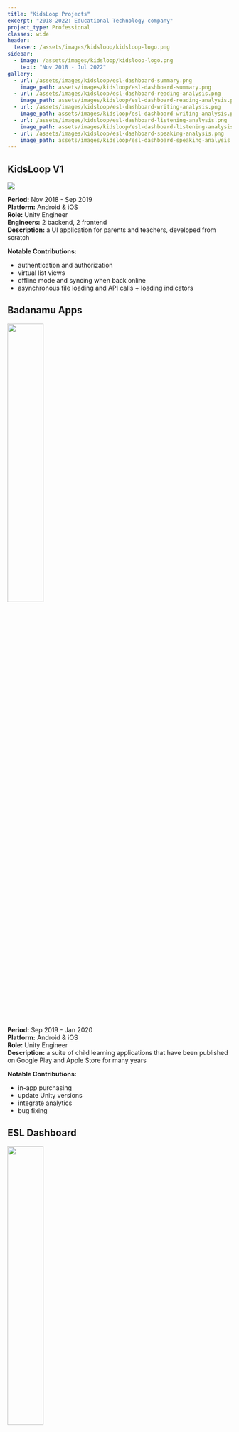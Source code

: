 ```yaml
---
title: "KidsLoop Projects"
excerpt: "2018-2022: Educational Technology company"
project_type: Professional
classes: wide
header:
  teaser: /assets/images/kidsloop/kidsloop-logo.png
sidebar:
  - image: /assets/images/kidsloop/kidsloop-logo.png
    text: "Nov 2018 - Jul 2022"
gallery:
  - url: /assets/images/kidsloop/esl-dashboard-summary.png
    image_path: assets/images/kidsloop/esl-dashboard-summary.png
  - url: /assets/images/kidsloop/esl-dashboard-reading-analysis.png
    image_path: assets/images/kidsloop/esl-dashboard-reading-analysis.png
  - url: /assets/images/kidsloop/esl-dashboard-writing-analysis.png
    image_path: assets/images/kidsloop/esl-dashboard-writing-analysis.png
  - url: /assets/images/kidsloop/esl-dashboard-listening-analysis.png
    image_path: assets/images/kidsloop/esl-dashboard-listening-analysis.png
  - url: /assets/images/kidsloop/esl-dashboard-speaking-analysis.png
    image_path: assets/images/kidsloop/esl-dashboard-speaking-analysis.png
---
```


## KidsLoop V1

<img src="{{ site.url }}{{ site.baseurl }}/assets/images/kidsloop/kidsloop-app.png" class="align-right"/>

**Period:** Nov 2018 - Sep 2019<br />
**Platform:** Android & iOS<br />
**Role:** Unity Engineer<br />
**Engineers:** 2 backend, 2 frontend<br />
**Description:** a UI application for parents and teachers, developed from scratch

**Notable Contributions:**
- authentication and authorization
- virtual list views
- offline mode and syncing when back online
- asynchronous file loading and API calls + loading indicators

## Badanamu Apps

<img src="{{ site.url }}{{ site.baseurl }}/assets/images/kidsloop/badanamu-game.png" style="width: 40%" class="align-right"/>

**Period:** Sep 2019 - Jan 2020<br />
**Platform:** Android & iOS<br />
**Role:** Unity Engineer<br />
**Description:** a suite of child learning applications that have been published on Google Play and Apple Store for many years

**Notable Contributions:**
- in-app purchasing
- update Unity versions
- integrate analytics
- bug fixing

## ESL Dashboard

<img src="{{ site.url }}{{ site.baseurl }}/assets/images/kidsloop/esl-dashboard-progress.png" style="width: 40%" class="align-right"/>

**Period:** Jan 2020 - Jul 2020<br />
**Platform:** Android & iOS<br />
**Role:** Unity Engineer<br />
**Description:** a library for use in the Badanamu ESL learning application. It’s a dashboard that presents all kinds of learning statistics in categories such as reading, writing, listening, and speaking. I worked on this project with two other Unity developers and a couple backend developers.

**Notable Contributions:**
- native Android and iOS media plugins for taking pictures, choosing from a gallery, and image resizing/compression.
- speech recognition library utilizing Amazon Transcribe. I developed both the frontend and backend using .NET, and deployed it to AWS as a Docker container.
- asynchronous file loading and API calls + loading indicators
- incremental thumbnail loading

{% include gallery %}

## KidsLoop V2

<img src="{{ site.url }}{{ site.baseurl }}/assets/images/kidsloop/online-learning-platform.png" style="width: 40%" class="align-right"/>

**Period:** Jul 2020 - Jul 2022<br />
**Platform:** Web<br />
**Role:** Backend Engineer<br />
**Description:** an online learning platform for parents, teachers, and students

**Notable Contributions:** implement and manage the following repositories
- H5P Service: built on top of [H5P-Nodejs-library](https://github.com/Lumieducation/H5P-Nodejs-library); utilized Redis, MongoDB, express db, React, etc.
- Media Storage Service: stores audio, video, images, etc. recevied from H5P activities
- Media Storage React Hooks: a library used by certain client-side H5P activities to upload media such as audio recordings and screenshots
- xAPI Service: stores [xAPI events](https://docs.openedx.org/en/latest/developers/references/internal_data_formats/xapi_events.html) received from H5P activities
- xAPI Uploader: a library used by client-side H5P activities for uploading [user interaction events](https://h5p.org/events) to the xAPI Service
- Assessment Service: stores class results for students which is queried and presented in a frontend dashboard; reads from the xAPI service and Media Storage Service; utilizes Postgres, GraphQL, Redis, etc.
